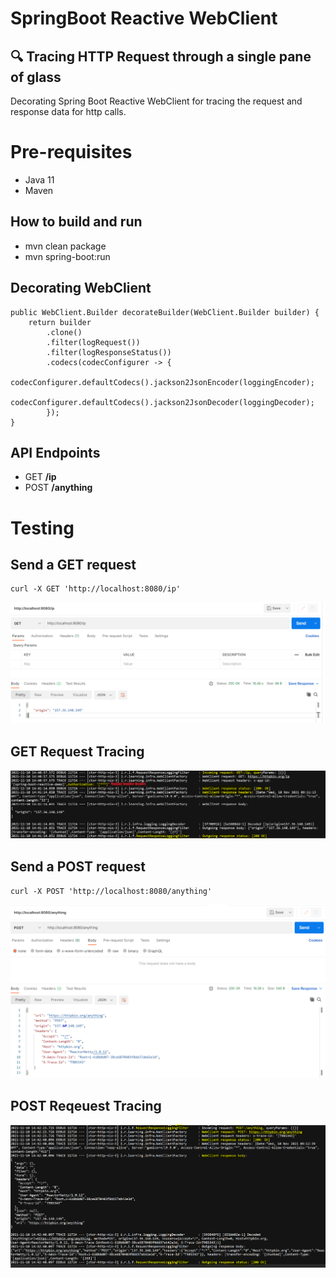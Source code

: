 # SpringBoot Reactive WebClient 
## :mag: Tracing HTTP Request through a single pane of glass
 Decorating Spring Boot Reactive WebClient for tracing the request and response data for http calls.

# Pre-requisites
- Java 11
- Maven

## How to build and run
- mvn clean package
- mvn spring-boot:run

## Decorating WebClient
```
public WebClient.Builder decorateBuilder(WebClient.Builder builder) {
    return builder
        .clone()
        .filter(logRequest())
        .filter(logResponseStatus())
        .codecs(codecConfigurer -> {
            codecConfigurer.defaultCodecs().jackson2JsonEncoder(loggingEncoder);
            codecConfigurer.defaultCodecs().jackson2JsonDecoder(loggingDecoder);
        });
}
```

## API Endpoints
- GET **/ip**
- POST **/anything**

# Testing

## Send a GET request
```
curl -X GET 'http://localhost:8080/ip'
```
![HTTP GET Call](./resources/HTTP_GET_REQUEST.PNG)

## GET Request Tracing
![HTTP GET TRACING](./resources/HTTP_GET_LOGGING.PNG)

## Send a POST request
```
curl -X POST 'http://localhost:8080/anything'
```
![HTTP POST Call](./resources/HTTP_POST_REQ.PNG)

## POST Reqeuest Tracing
![HTTP POST TRACING](./resources/HTTP_POST_LOGGING.PNG)
